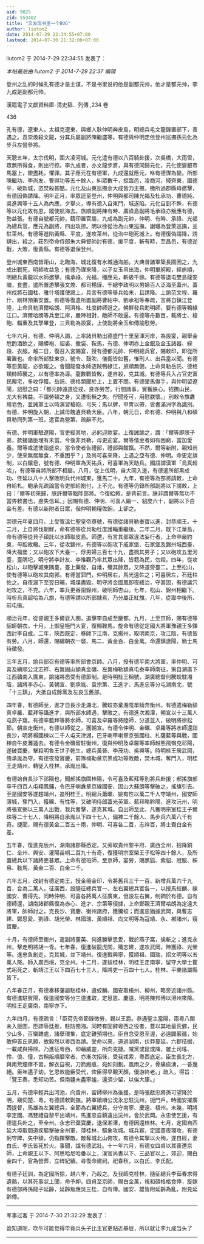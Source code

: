 ```yaml
---
aid: 9025
zid: 553402
title: "又发现书里一个BUG"
author: liutom2
date: 2014-07-29 22:34:55+07:00
lastmod: 2014-07-30 21:32:00+07:00
---
```


liutom2 于 2014-7-29 22:34:55 发表了：

_本帖最后由 liutom2 于 2014-7-29 22:37 编辑_

登州之乱的时候孔有德才是主谋，不是书里说的他是副都元帅，他才是都元帅，李九成是副都元帅。

漢籍電子文獻資料庫-清史稿．列傳 ,234 卷

436

孔有德，遼東人。太祖克遼東，與鄉人耿仲明奔皮島，明總兵毛文龍錄置部下，善遇之。袁崇煥殺文龍，分其兵屬副將陳繼盛等。有德與仲明走依登州巡撫孫元化為步兵左營參將。

天聰五年，太宗伐明，圍大凌河城。元化遣有德以八百騎赴援，次吳橋，大雨雪，眾無所得食，則出行掠。李九成者，亦文龍步將，與有德同歸元化，元化使齎銀市馬塞上，銀盡耗，懼罪。其子應元在有德軍，九成還就應元，咻有德謀為變。所部陳繼功、李尚友、曹得功等五十餘人，糾眾數千，掠臨邑，凌商河，殘齊東，圍德平，破新城，恣焚殺甚酷。元化及山東巡撫余大成皆力主撫，檄所過郡縣毋邀擊，有德因偽請降。明年正月，率眾逕至登州，仲明與都司陳光福及杜承功、曹德純、吳進興等十五人為內應，夕舉火，導有德入自東門，城遂陷。元化自剄不殊，有德等以元化故有恩，縱使航海去。旅順副將陳有時、廣祿島副將毛承祿亦叛應有德，勢益張。有德自號都元帥，鑄印置官屬，九成為副元帥，仲明、有時、承祿、光福為總兵官，應元為副將，四出攻掠。明以徐從治為山東巡撫，謝璉為登萊巡撫，並駐萊州。有德等進陷黃縣、平度，遂攻萊州，從治中砲死城上。有德復偽請降，誘璉出，殺之。莊烈帝命侍郎朱大典督師討有德，援平度，斬有時，至昌邑，有德逆戰，大敗，復黃縣。有德等退保登州。

登州城東西南皆距山，北臨海，城北復有水城通海舶。大典督諸軍築長圍困之，九成出戰死，明師攻益急；有德乃謀來降，以子女玉帛出海，仲明單舸殿，經旅順，明總兵黃龍以水師邀擊，擒承祿、光福，殲應元，斬級千餘。有德等退屯雙島龍安塘，食盡，遣所置游擊張文煥、都司楊謹、千總李政明以男婦百人泛海至蓋州。蓋州戍將石國柱、雅什塔護使謁上，具言有德等舉兵始末，且請降。上諭范文程、羅什、剛林預策安置。有德等復遣所置副將曹紹中、劉承祖等奉疏，言將自鎮江登陸，上命貝勒濟爾哈朗、阿濟格、杜度帥師迓之。朝鮮發兵助明師，要有德等鴨綠江口。濟爾哈朗等兵至江岸，嚴陣相對，敵師不敢逼。有德等舟數百，載將士、槍砲、輜重及其孥畢登，三貝勒為設宴，上使副將金玉和傳諭慰勞。

七年六月，有德、仲明入謁，上率諸貝勒出德盛門十里至渾河岸，為設宴，親舉金卮酌酒飲之，賜蟒袍、貂裘、撒袋、鞍馬，有德、仲明亦上金銀及金玉諸器、綵段、衣服。越二日，復召入宮賜宴，授有德都元帥、仲明總兵官，賜敕印，即從所署置也。命率所部駐東京，號令、鼓吹、儀衛皆如舊，惟刑人、出兵當以聞。有德等怨黃龍，必欲報之。會聞龍發水師逐賊鴨綠江，旅順無備，上命貝勒岳託、德格類帥師襲之，以有德率為導。龍數戰皆敗，遂自殺，克其城。有德等兵入占官吏富民廨宅，多收俘獲。岳託、德格類聞於上，上置不問。有德墜馬傷手，與仲明留遼陽，詔慰之曰：「都元帥遠道從戎，良亦勞苦。行間諸事，實獲朕心。招撫山民，尤大有裨益。不謂勞頓之身，又遭銜橛之失。佇聞痊可，用慰朕懷。」別敕令旗纛用皂色，並誡軍士以時演習槍砲、弓矢；馬以牌，甲冑以帶，皆書滿洲字為識別。有德、仲明旋入朝，上誡毋餽遺貝勒大臣。八年，朝元日，命有德、仲明與八和碩貝勒同列第一班，遣官為營第，疏辭不允。

有德、仲明軍駐遼陽，官吏經其地，必躬迎款宴。上復誡諭之，謂：「爾等即朕子弟，款接諸臣理有未當。今後非貝勒，毋更迎宴。爾等偕至者如有困窮，當加愛養。爾等或遣使詣盛京，當令使者告禮部，禮部與館餼。不然，爾等新附，親知尚少，使來無居無食，不重困乎？」及尚可喜來降，上遇之亞有德、仲明。命更定旗制，以白鑲皂，號有德、仲明軍為天祐兵，可喜軍為天助兵。國語謂漢軍「烏真超哈」，有德等自將所部不相屬。八月，從上伐明，自大同入邊，有德遣所部黑成功、佟延以八十人擊敗明兵代州城東，獲馬二十。九年，有德等為部將請敕，上命自給札。鮑承先疏論當令吏部給劄付，上不允。有德等仍錄所部副將以下請敕，上曰：「爾等初來歸，朕許爾等黜陟部將。今復給敕，是背前言。朕非謂爾等無功不當畀敕書也，慮失信耳。」因賜有德、仲明、可喜人緞一、貂皮六十，副將以下白金有差。有德以新附者日眾，偕仲明輸糧佐餉，上卻之。

崇德元年夏四月，上受寬溫仁聖皇帝尊號，有德從諸貝勒奉寶以進，封恭順王。十二月，上自將伐朝鮮，命有德等從貝勒杜度護輜重繼後。二年二月，既下江華島，命有德等從貝子碩託以水師取皮島。師還，有言其部眾違法妄行者，上命申嚴約束，毋蹈故轍。三年，從攻錦州，有德等以砲攻下戚家堡、石家堡及錦州城西臺，降大福堡；又以砲攻下大臺一，俘男婦三百七十九，盡戮其男子；又以砲攻五里河臺，臺隅圮，明守將李計友、李惟觀乃率其眾出降，皆籍為民，勿殺。四年，從攻松山，以砲擊城東隅臺，臺上藥發，自燔，殲其餘眾，又降道旁臺二。上至松山，使有德等以砲攻其南郛。有德當郭門，仲明居右，馬光遠佐之；可喜居左，石廷柱佐之。自夜漏下至翌日晡，城堞盡毀。明守將金國鳳即夜繕治，守甚固，有德議穴地攻之，不克。六年，率兵更番圍錦州，破明師杏山。七年，松山、錦州相繼下。時析烏真超哈為八旗，有德等請以所部隸焉，乃分屬正紅旗。八年，從取中後所、前屯衞。

順治元年，從睿親王多爾袞入關，追擊李自成至慶都。九月，上至京師，賜有德等貂蟒朝衣。十月，上御皇極門大宴，復賜鞍馬。旋命有德從定國大將軍豫親王多鐸西討李自成。二年，陝西既定，移師下江南，克揚州，取明南京，攻江陰，有德皆有勞。八月，師還，賜繡朝衣一襲、馬二、黃金百、白金萬。命還鎮遼陽，簡士馬待徵發。

三年五月，諭兵部召有德等率所部會京師。八月，授有德平南大將軍，率仲明、可喜及續順公沈志祥、右翼固山額真金礪、左翼梅勒額真屯泰率師南征，策自湖廣下江西贛南入廣東，諭諸將悉受有德節制。是時明桂王稱號，湖廣總督何騰蛟駐湘陰，諸將李赤心、黃朝宣、劉承胤、袁宗第、王進才、馬進忠等分屯湖南北，號「十三鎮」，大抵自成餘黨及左良玉舊部。

四年春，有德師至，進才自長沙走湖北，騰蛟亦棄湘陰單騎奔衡州。有德遣梅勒額真卓羅、藍拜等躡進才，與所部水師遇，擊敗之。有德進次湘潭，朝宣以十三萬人屯燕子窩。有德率藍拜等將水師，可喜及卓羅等將陸師，分道並入，破明將徐松節。朝宣走衡州，有德以師從之，獲朝宣。有德令仲明、金礪、卓羅等將水師還詣長沙，明將楊國棟以二千人屯天津湖，巴牙喇甲喇章京張國柱、札薩藍等與戰，國棟自牛皮灘遁去。有德令金礪留駐衡州，復與仲明及卓羅等率師越熊飛嶺克祁陽，遂破寶慶，擊殺明魯王世子乾生，總兵黃晉、李茂功、吳興等。時明桂王居武岡，倚承胤為守。有德夜發寶慶，前隊梅勒章京黑成功等敗敵，焚木城，奪門入，明桂王走靖州，轉徙入桂林，承胤出降。

有德始自長沙下祁陽也，聞郝搖旗圍桂陽，令可喜及藍拜等別將兵赴援；郝搖旗部卒千四百人屯翔鳳鋪，令巴牙喇纛章京線國安、固山大蘇朗等擊破之，搖旗引去。至是國安等遂趨靖州，追明桂王。明總兵蕭曠、姚有性以萬二千人守靖州，國安師薄城，奪門入，獲曠、有性等，又破明侍郎蓋光英軍。藍拜略黔陽，進攻沅州，明將張宣弼以三萬人出戰，我兵奮擊，遂克其城。自出師至此，凡獲明宗室桂王子爾珠等二十七人，降明將自承胤以下四十七人，偏裨二千餘人、馬步兵六萬八千有奇。捷聞，賜有德黃金二百五十兩，仲明、可喜各二百，志祥百，將士賚白金有差。

五年春，復進克辰州，湖南諸郡縣悉定。又旁取貴州黎平府、廣西全州，招降銅仁、全州、興安、灌陽苗峒二百九十有奇，復獲明宗室榮王子松等四十餘人，及所置總兵以下諸將吏甚眾。上命有德班師，至京師，宴勞，賜黑狐、紫貂、冠服、綵帛、鞍馬、黃金二百、白金二千。

六年五月，改封有德定南王，授金冊金印，令將舊兵三千一百、新增兵萬六千九百，合為二萬人，征廣西，設隨征總兵官一、左右翼總兵官各一，以授馬蛟麟、線國安、曹得先。同時仲明、可喜各將萬人征廣東，但設左右翼，制閷於有德。自有德師還，湖南諸郡縣復為赤心、進才、宗第等侵據，上命鄭親王濟爾哈朗為定遠大將軍，帥師討之，克長沙、寶慶、衡州諸府，獲騰蛟；而進忠猶據武岡，與曹志建、鄭思愛、劉祿、胡光榮、林國瑞、黃順祖、向文明等為寇靖、永、郴諸州，窺寶慶。

十月，有德師至衡州，遣副將董英、何進勝擊思愛，戰於燕子窩，擒斬之；進克永州，擊走明將胡一青。七年春，復進破龍虎關，殲志建，遂攻武岡，陣獲祿、光榮等。進忠負創走，克其城，並下靖州。復進戰興寧，獲順祖、國瑞，招文明等以五萬人降。師入廣西境，克全州。十二月，遂拔桂林，明桂王走南寧，留守大學士瞿式耜死之，斬靖江王以下四百七十三人，降將吏一百四十七人。桂林、平樂諸屬縣皆下。

八年春正月，有德奏移藩屬駐桂林，遣蛟麟、國安取梧州、柳州，略旁近諸州縣。有德進駐賓陽，復遣國安等分三道進取，定思恩、慶遠，明將陳邦傅以潯州來降。明桂王走廣南，南寧亦下。

九年四月，有德疏言：「臣荷先帝節錄微勞，錫以王爵。恭遇聖主當陽，兩粵八閩未入版圖，臣謬辱廷推，駐防閩海。同時有固辭粵西之役者，蓋以其地最荒僻，民少山多，百蠻雜處，諸孽環集，底定難預期也。臣自念受恩至渥，必遠闢巖疆，始敢伸首丘夙願，故毅然以粵西為請。受命以來，道過湖南，伏莽蔓延，六郡拮据，一載咸與掃除。乃進征粵西，仰藉威靈，所向克捷。賊黨或竄或降，雖土司瑤、伶、俍、僮，古稱叛順靡常者，亦漸次招徠，受我戎索，粵西底定。臣生長北方，與南荒煙瘴不習。解衣自視，刀箭瘢痕，宛如刻劃。風雨之夕，骨痛痰湧，一昏幾絕。臣年邁子幼，乞恩敕能臣受代，俾臣得早覲天顏，優游終老。」疏入，得旨：「覽王奏，悉知功苦。但南疆未盡寧謐，還須少留，以俟大康。」

五月，有德率輕兵出河池，向貴州，留師柳州為後援。是時張獻忠將孫可望降於明，窺伺楚、粵，有德請敕剿撫。將軍續順公沈永忠駐沅州，扼門戶。時國安擢廣西提督，馬雄為左翼總兵，全節為右翼總兵，分守南寧、慶遠、梧州。未幾，明將李定國、馮雙禮自黎平出靖州，馬進忠自鎮遠出沅州，會於武岡。永忠使乞援，有德遣兵赴之，至全州。永忠已棄寶慶，退保湘潭，有德因還桂林。七月，定國自西延大埠取間道疾驅擊破全州軍，薄桂林，驅象攻城。城兵寡，定國晝夜環攻，有德躬守陴，矢中額，仍指揮擊敵。敵奪城北山俯攻，有德令其孥以火殉，遂自經，妻白氏、李氏皆死於火。事聞，諡有德武壯。十一年六月，有德女四貞以其喪還京師，上命親王以下、阿思哈尼哈番以上，漢官尚書以下、三品官以上，郊迎，賜白金四千，官為營葬，立碑紀績。尋復命建祠，祀春秋，以白氏、李氏配。

有德子廷訓，為定國所掠，越六年，乃殺之。及我師克桂林，隨征總兵李茹春求得遺骼，以其死事狀上聞，命予卹。四貞至京師，賜白金萬，視和碩格格食俸，旋嫁有德部將孫龍子延齡，延齡叛應吳三桂，自有傳。國安、雄皆附延齡為亂，附見延齡傳。

---

军事过客 于 2014-7-30 21:32:29 发表了：

谁知道呢，吹牛可能觉得毕竟兵头子比主官更贴近基层，所以就让李九成当头了

---
